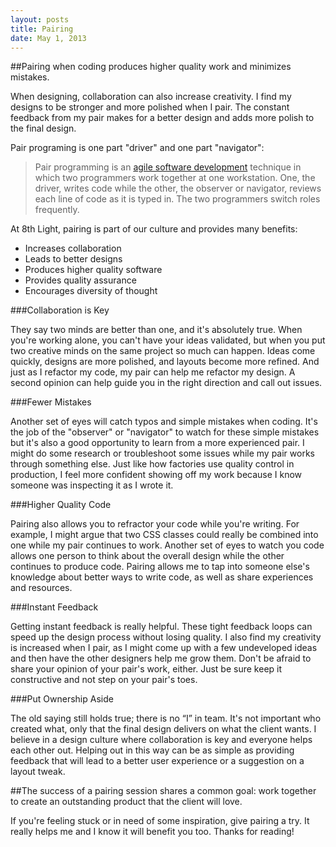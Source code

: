 ```yaml
---
layout: posts
title: Pairing
date: May 1, 2013
---
```


##Pairing when coding produces higher quality work and minimizes mistakes.

When designing, collaboration can also increase creativity. I find my designs to be stronger and more polished when I pair. The constant feedback from my pair makes for a better design and adds more polish to the final design.

Pair programing is one part "driver" and one part "navigator":

>Pair programming is an <a href="http://en.wikipedia.org/wiki/Agile_software_development" target="_blank">agile software development</a> technique in which two programmers work together at one workstation. One, the driver, writes code while the other, the observer or navigator, reviews each line of code as it is typed in. The two programmers switch roles frequently.

At 8th Light, pairing is part of our culture and provides many benefits:

* Increases collaboration
* Leads to better designs
* Produces higher quality software
* Provides quality assurance
* Encourages diversity of thought

###Collaboration is Key

They say two minds are better than one, and it's absolutely true. When you're working alone, you can't have your ideas validated, but when you put two creative minds on the same project so much can happen. Ideas come quickly, designs are more polished, and layouts become more refined. And just as I refactor my code, my pair can help me refactor my design. A second opinion can help guide you in the right direction and call out issues.

###Fewer Mistakes

Another set of eyes will catch typos and simple mistakes when coding. It's the job of the "observer" or "navigator" to watch for these simple mistakes but it's also a good opportunity to learn from a more experienced pair. I might do some research or troubleshoot some issues while my pair works through something else. Just like how factories use quality control in production, I feel more confident showing off my work because I know someone was inspecting it as I wrote it.

###Higher Quality Code

Pairing also allows you to refractor your code while you're writing. For example, I might argue that two CSS classes could really be combined into one while my pair continues to work. Another set of eyes to watch you code allows one person to think about the overall design while the other continues to produce code. Pairing allows me to tap into someone else's knowledge about better ways to write code, as well as share experiences and resources.

###Instant Feedback

Getting instant feedback is really helpful. These tight feedback loops can speed up the design process without losing quality. I also find my creativity is increased when I pair, as I might come up with a few undeveloped ideas and then have the other designers help me grow them. Don't be afraid to share your opinion of your pair's work, either. Just be sure keep it constructive and not step on your pair's toes.

###Put Ownership Aside

The old saying still holds true; there is no “I” in team. It's not important who created what, only that the final design delivers on what the client wants. I believe in a design culture where collaboration is key and everyone helps each other out. Helping out in this way can be as simple as providing feedback that will lead to a better user experience or a suggestion on a layout tweak.


##The success of a pairing session shares a common goal: work together to create an outstanding product that the client will love.

If you're feeling stuck or in need of some inspiration, give pairing a try. It really helps me and I know it will benefit you too. Thanks for reading!
